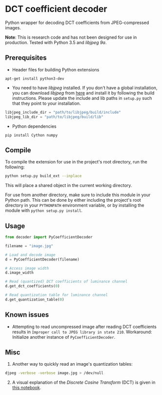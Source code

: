 # DCT coefficient decoder
Python wrapper for decoding DCT coefficients from JPEG-compressed images.

**Note**: This is research code and has not been designed for use in production. Tested with Python 3.5 and *libjpeg 9a*.

## Prerequisites

* Header files for building Python extensions
```
apt-get install python3-dev
```

* You need to have *libjpeg* installed. If you don't have a global installation, you can download *libjpeg* from [here](https://ijg.org/files/) and install it by following the build instructions. Please update the include and lib paths in `setup.py` such that they point to your installation.

```python
libjpeg_include_dir = "path/to/libjpeg/build/include"
libjpeg_lib_dir = "path/to/libjpeg/build/lib"
```

* Python dependencies
```
pip install Cython numpy
```

## Compile
To compile the extension for use in the project's root directory, run the following:
```bash
python setup.py build_ext --inplace
```

This will place a shared object in the current working directory.

For use from another directory, make sure to include this module in your Python path.
This can be done by either including the project's root directory in your `PYTHONPATH` environment variable, or by installing the module with `python setup.py install`.

## Usage
```python
from decoder import PyCoefficientDecoder 

filename = "image.jpg"

# Load and decode image
d = PyCoefficientDecoder(filename) 

# Access image width
d.image_width

# Read (quantized) DCT coefficients of luminance channel
d.get_dct_coefficients(0)

# Read quantization table for luminance channel
d.get_quantization_table(0)
```

## Known issues
* Attempting to read uncompressed image after reading DCT coefficients results in `Improper call to JPEG library in state 210`. Workaround: Initialize another instance of `PyCoefficientDecoder`.

## Misc
1. Another way to quickly read an image's quantization tables:
```bash
djpeg -verbose -verbose image.jpg > /dev/null
```

2. A visual explanation of the *Discrete Cosine Transform* (DCT) is given in [this notebook](discrete_cosine_transform_visual_explanation.ipynb).